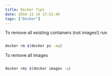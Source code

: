 ```yaml
---
title: Docker Tips
date: 2016-12-16 17:51:46
tags: ["Docker"]
---
```


To remove all existing containers (not images!) run

```bash

docker rm $(docker ps -aq)

```

To remove all images

```bash

docker rmi $(docker images -q)

```
